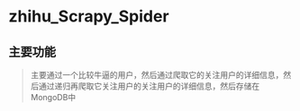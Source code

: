 # zhihu_Scrapy_Spider
## 主要功能

>主要通过一个比较牛逼的用户，然后通过爬取它的关注用户的详细信息，然后通过递归再爬取它关注用户的关注用户的详细信息，然后存储在MongoDB中
